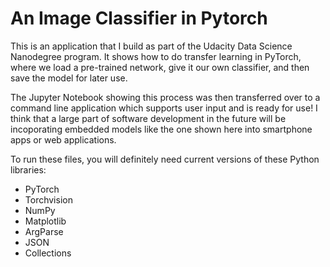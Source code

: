 # An Image Classifier in Pytorch

This is an application that I build as part of the Udacity Data Science Nanodegree program. It shows how to do transfer learning in PyTorch, where we load a pre-trained network, give it our own classifier, and then save the model for later use.

The Jupyter Notebook showing this process was then transferred over to a command line application which supports user input and is ready for use! I think that a large part of software development in the future will be incoporating embedded models like the one shown here into smartphone apps or web applications.


To run these files, you will definitely need current versions of these Python libraries:
- PyTorch
- Torchvision
- NumPy
- Matplotlib
- ArgParse
- JSON
- Collections